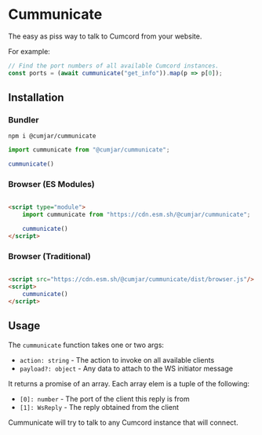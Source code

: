 # Cummunicate

The easy as piss way to talk to Cumcord from your website.

For example:
```js
// Find the port numbers of all available Cumcord instances.
const ports = (await cummunicate("get_info")).map(p => p[0]);
```

## Installation

### Bundler

`npm i @cumjar/cummunicate`

```js
import cummunicate from "@cumjar/cummunicate";

cummunicate()
```

### Browser (ES Modules)

```html

<script type="module">
	import cummunicate from "https://cdn.esm.sh/@cumjar/cummunicate";

	cummunicate()
</script>
```

### Browser (Traditional)

```html

<script src="https://cdn.esm.sh/@cumjar/cummunicate/dist/browser.js"/>
<script>
	cummunicate()
</script>
```

## Usage

The `cummunicate` function takes one or two args:

- `action: string` - The action to invoke on all available clients
- `payload?: object` - Any data to attach to the WS initiator message

It returns a promise of an array.
Each array elem is a tuple of the following:

- `[0]: number` - The port of the client this reply is from
- `[1]: WsReply` - The reply obtained from the client

Cummunicate will try to talk to any Cumcord instance that will connect.